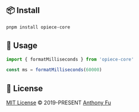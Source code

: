 ## 📦 Install

```bash
pnpm install opiece-core
```

## 🦄 Usage

```ts
import { formatMilliseconds } from 'opiece-core'

const ms = formatMilliseconds(60000)
```

## 📄 License

[MIT License](https://github.com/vueuse/vueuse/blob/main/LICENSE) © 2019-PRESENT [Anthony Fu](https://github.com/antfu)
